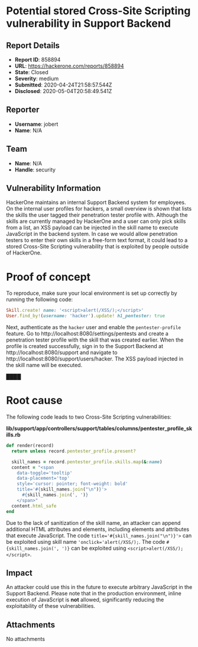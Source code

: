 # Potential stored Cross-Site Scripting vulnerability in Support Backend

## Report Details
- **Report ID**: 858894
- **URL**: https://hackerone.com/reports/858894
- **State**: Closed
- **Severity**: medium
- **Submitted**: 2020-04-24T21:58:57.544Z
- **Disclosed**: 2020-05-04T20:58:49.541Z

## Reporter
- **Username**: jobert
- **Name**: N/A

## Team
- **Name**: N/A
- **Handle**: security

## Vulnerability Information
HackerOne maintains an internal Support Backend system for employees. On the internal user profiles for hackers, a small overview is shown that lists the skills the user tagged their penetration tester profile with. Although the skills are currently managed by HackerOne and a user can only pick skills from a list, an XSS payload can be injected in the skill name to execute JavaScript in the backend system. In case we would allow penetration testers to enter their own skills in a free-form text format, it could lead to a stored Cross-Site Scripting vulnerability that is exploited by people outside of HackerOne.

# Proof of concept
To reproduce, make sure your local environment is set up correctly by running the following code:

```ruby
Skill.create! name: '<script>alert(/XSS/);</script>'
User.find_by!(username: 'hacker').update! h1_pentester: true
```

Next, authenticate as the `hacker` user and enable the `pentester-profile` feature. Go to http://localhost:8080/settings/pentests and create a penetration tester profile with the skill that was created earlier. When the profile is created successfully, sign in to the Support Backend at http://localhost:8080/support and navigate to http://localhost:8080/support/users/hacker. The XSS payload injected in the skill name will be executed.

████

# Root cause
The following code leads to two Cross-Site Scripting vulnerabilities:

**lib/support/app/controllers/support/tables/columns/pentester_profile_skills.rb**
```ruby
def render(record)
  return unless record.pentester_profile.present?

  skill_names = record.pentester_profile.skills.map(&:name)
  content = "<span
    data-toggle='tooltip'
    data-placement='top'
    style='cursor: pointer; font-weight: bold'
    title='#{skill_names.join("\n")}'>
      #{skill_names.join(', ')}
    </span>"
  content.html_safe
end
```

Due to the lack of sanitization of the skill name, an attacker can append additional HTML attributes and elements, including elements and attributes that execute JavaScript. The code `title='#{skill_names.join("\n")}'>` can be exploited using skill name `'onclick='alert(/XSS/);`. The code `#{skill_names.join(', ')}` can be exploited using `<script>alert(/XSS/);</script>`.

## Impact

An attacker could use this in the future to execute arbitrary JavaScript in the Support Backend. Please note that in the production environment, inline execution of JavaScript is **not** allowed, significantly reducing the exploitability of these vulnerabilities.

## Attachments
No attachments
